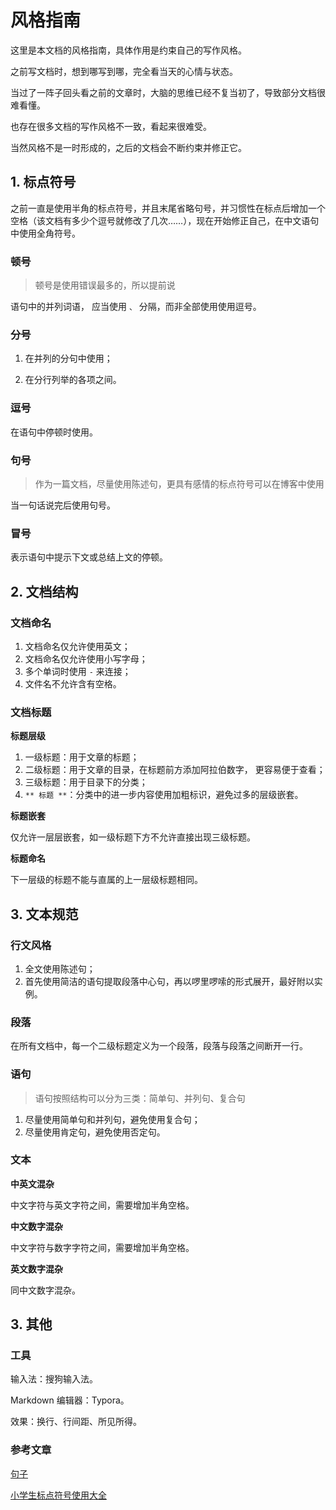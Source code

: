 
# 风格指南

这里是本文档的风格指南，具体作用是约束自己的写作风格。

之前写文档时，想到哪写到哪，完全看当天的心情与状态。

当过了一阵子回头看之前的文章时，大脑的思维已经不复当初了，导致部分文档很难看懂。

也存在很多文档的写作风格不一致，看起来很难受。



当然风格不是一时形成的，之后的文档会不断约束并修正它。



## 1. 标点符号

之前一直是使用半角的标点符号，并且末尾省略句号，并习惯性在标点后增加一个空格（该文档有多少个逗号就修改了几次……），现在开始修正自己，在中文语句中使用全角符号。

### 顿号

> 顿号是使用错误最多的，所以提前说

语句中的并列词语， 应当使用  `、` 分隔，而非全部使用使用逗号。

### 分号

1. 在并列的分句中使用；

2. 在分行列举的各项之间。

### 逗号

在语句中停顿时使用。

### 句号

> 作为一篇文档，尽量使用陈述句，更具有感情的标点符号可以在博客中使用

当一句话说完后使用句号。

### 冒号

表示语句中提示下文或总结上文的停顿。



## 2. 文档结构

### 文档命名

1. 文档命名仅允许使用英文；
2. 文档命名仅允许使用小写字母；
3. 多个单词时使用 `-` 来连接；
4. 文件名不允许含有空格。

### 文档标题

**标题层级**

1. 一级标题：用于文章的标题；
2. 二级标题：用于文章的目录，在标题前方添加阿拉伯数字， 更容易便于查看；
3. 三级标题：用于目录下的分类；
4. `** 标题 **`：分类中的进一步内容使用加粗标识，避免过多的层级嵌套。

**标题嵌套**

仅允许一层层嵌套，如一级标题下方不允许直接出现三级标题。

**标题命名**

下一层级的标题不能与直属的上一层级标题相同。



## 3. 文本规范

### 行文风格

1. 全文使用陈述句；
2. 首先使用简洁的语句提取段落中心句，再以啰里啰嗦的形式展开，最好附以实例。

### 段落

在所有文档中，每一个二级标题定义为一个段落，段落与段落之间断开一行。

### 语句

> 语句按照结构可以分为三类：简单句、并列句、复合句

1. 尽量使用简单句和并列句，避免使用复合句；
2. 尽量使用肯定句，避免使用否定句。

### 文本

**中英文混杂**

中文字符与英文字符之间，需要增加半角空格。

**中文数字混杂**

中文字符与数字字符之间，需要增加半角空格。

**英文数字混杂**

同中文数字混杂。

## 3. 其他

### 工具

输入法：搜狗输入法。

Markdown 编辑器：Typora。

效果：换行、行间距、所见所得。

### 参考文章

[句子](https://zh.wikipedia.org/wiki/%E5%8F%A5%E5%AD%90)

[小学生标点符号使用大全](https://zhuanlan.zhihu.com/p/24601064)



